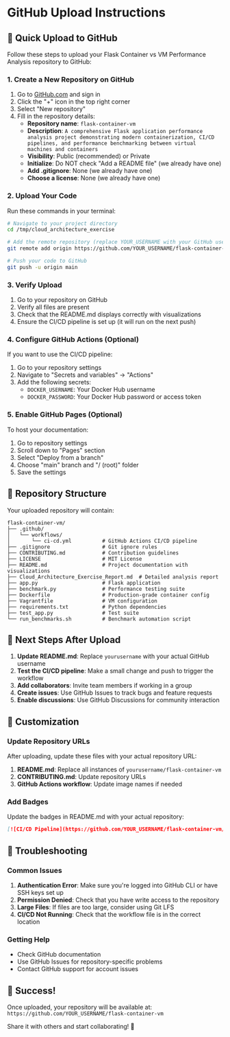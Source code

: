 # GitHub Upload Instructions

## 🚀 Quick Upload to GitHub

Follow these steps to upload your Flask Container vs VM Performance Analysis repository to GitHub:

### 1. Create a New Repository on GitHub

1. Go to [GitHub.com](https://github.com) and sign in
2. Click the "+" icon in the top right corner
3. Select "New repository"
4. Fill in the repository details:
   - **Repository name**: `flask-container-vm`
   - **Description**: `A comprehensive Flask application performance analysis project demonstrating modern containerization, CI/CD pipelines, and performance benchmarking between virtual machines and containers`
   - **Visibility**: Public (recommended) or Private
   - **Initialize**: Do NOT check "Add a README file" (we already have one)
   - **Add .gitignore**: None (we already have one)
   - **Choose a license**: None (we already have one)

### 2. Upload Your Code

Run these commands in your terminal:

```bash
# Navigate to your project directory
cd /tmp/cloud_architecture_exercise

# Add the remote repository (replace YOUR_USERNAME with your GitHub username)
git remote add origin https://github.com/YOUR_USERNAME/flask-container-vm.git

# Push your code to GitHub
git push -u origin main
```

### 3. Verify Upload

1. Go to your repository on GitHub
2. Verify all files are present
3. Check that the README.md displays correctly with visualizations
4. Ensure the CI/CD pipeline is set up (it will run on the next push)

### 4. Configure GitHub Actions (Optional)

If you want to use the CI/CD pipeline:

1. Go to your repository settings
2. Navigate to "Secrets and variables" → "Actions"
3. Add the following secrets:
   - `DOCKER_USERNAME`: Your Docker Hub username
   - `DOCKER_PASSWORD`: Your Docker Hub password or access token

### 5. Enable GitHub Pages (Optional)

To host your documentation:

1. Go to repository settings
2. Scroll down to "Pages" section
3. Select "Deploy from a branch"
4. Choose "main" branch and "/ (root)" folder
5. Save the settings

## 📁 Repository Structure

Your uploaded repository will contain:

```
flask-container-vm/
├── .github/
│   └── workflows/
│       └── ci-cd.yml          # GitHub Actions CI/CD pipeline
├── .gitignore                 # Git ignore rules
├── CONTRIBUTING.md            # Contribution guidelines
├── LICENSE                    # MIT License
├── README.md                  # Project documentation with visualizations
├── Cloud_Architecture_Exercise_Report.md  # Detailed analysis report
├── app.py                     # Flask application
├── benchmark.py               # Performance testing suite
├── Dockerfile                 # Production-grade container config
├── Vagrantfile                # VM configuration
├── requirements.txt           # Python dependencies
├── test_app.py                # Test suite
└── run_benchmarks.sh          # Benchmark automation script
```

## 🎯 Next Steps After Upload

1. **Update README.md**: Replace `yourusername` with your actual GitHub username
2. **Test the CI/CD pipeline**: Make a small change and push to trigger the workflow
3. **Add collaborators**: Invite team members if working in a group
4. **Create issues**: Use GitHub Issues to track bugs and feature requests
5. **Enable discussions**: Use GitHub Discussions for community interaction

## 🔧 Customization

### Update Repository URLs

After uploading, update these files with your actual repository URL:

1. **README.md**: Replace all instances of `yourusername/flask-container-vm`
2. **CONTRIBUTING.md**: Update repository URLs
3. **GitHub Actions workflow**: Update image names if needed

### Add Badges

Update the badges in README.md with your actual repository:

```markdown
[![CI/CD Pipeline](https://github.com/YOUR_USERNAME/flask-container-vm/workflows/CI/CD%20Pipeline/badge.svg)](https://github.com/YOUR_USERNAME/flask-container-vm/actions)
```

## 🚨 Troubleshooting

### Common Issues

1. **Authentication Error**: Make sure you're logged into GitHub CLI or have SSH keys set up
2. **Permission Denied**: Check that you have write access to the repository
3. **Large Files**: If files are too large, consider using Git LFS
4. **CI/CD Not Running**: Check that the workflow file is in the correct location

### Getting Help

- Check GitHub documentation
- Use GitHub Issues for repository-specific problems
- Contact GitHub support for account issues

## 🎉 Success!

Once uploaded, your repository will be available at:
`https://github.com/YOUR_USERNAME/flask-container-vm`

Share it with others and start collaborating! 🚀
